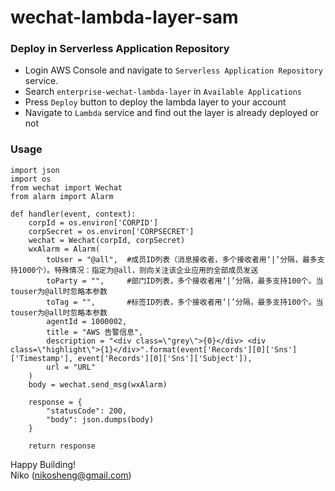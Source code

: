 # wechat-lambda-layer-sam

### Deploy in Serverless Application Repository


- Login AWS Console and navigate to `Serverless Application Repository` service.
- Search `enterprise-wechat-lambda-layer` in `Available Applications`
- Press `Deploy` button to deploy the lambda layer to your account
- Navigate to `Lambda` service and find out the layer is already deployed or not


### Usage

```
import json
import os
from wechat import Wechat
from alarm import Alarm

def handler(event, context):
    corpId = os.environ['CORPID']
    corpSecret = os.environ['CORPSECRET']
    wechat = Wechat(corpId, corpSecret)
    wxAlarm = Alarm(
        toUser = "@all",  #成员ID列表（消息接收者，多个接收者用‘|’分隔，最多支持1000个）。特殊情况：指定为@all，则向关注该企业应用的全部成员发送
        toParty = "",     #部门ID列表，多个接收者用‘|’分隔，最多支持100个。当touser为@all时忽略本参数
        toTag = "",       #标签ID列表，多个接收者用‘|’分隔，最多支持100个。当touser为@all时忽略本参数
        agentId = 1000002,
        title = "AWS 告警信息",
        description = "<div class=\"grey\">{0}</div> <div class=\"highlight\">{1}</div>".format(event['Records'][0]['Sns']['Timestamp'], event['Records'][0]['Sns']['Subject']),
        url = "URL"
    )
    body = wechat.send_msg(wxAlarm)

    response = {
        "statusCode": 200,
        "body": json.dumps(body)
    }

    return response
```



Happy Building!  
Niko (nikosheng@gmail.com)